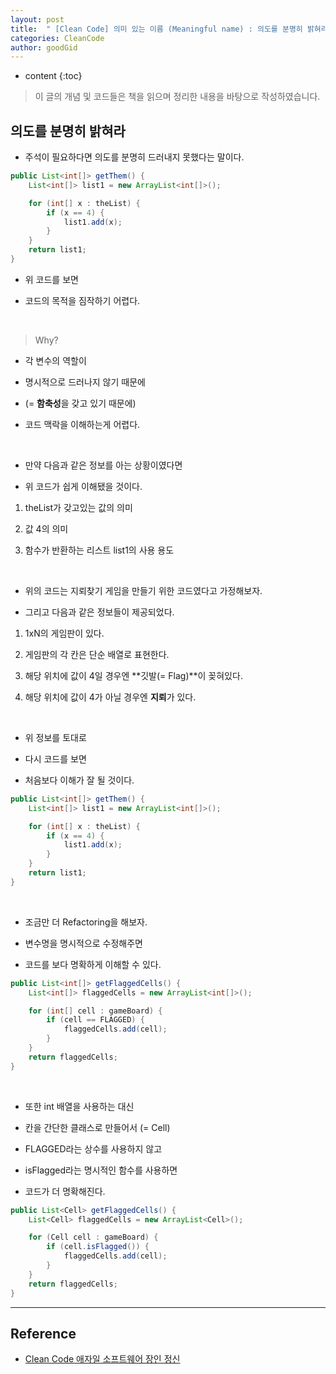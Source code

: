 ```yaml
---
layout: post
title:  " [Clean Code] 의미 있는 이름 (Meaningful name) : 의도를 분명히 밝혀라 "
categories: CleanCode
author: goodGid
---
```

* content
{:toc}

> 이 글의 개념 및 코드들은 책을 읽으며 정리한 내용을 바탕으로 작성하였습니다.

## 의도를 분명히 밝혀라 

* 주석이 필요하다면 의도를 분명히 드러내지 못했다는 말이다.


``` java
public List<int[]> getThem() {
    List<int[]> list1 = new ArrayList<int[]>();

    for (int[] x : theList) {
        if (x == 4) {
            list1.add(x);
        }
    }
    return list1;
}
```

* 위 코드를 보면

* 코드의 목적을 짐작하기 어렵다.







<br>

> Why?

* 각 변수의 역할이 

* 명시적으로 드러나지 않기 때문에 

* (= **함축성**을 갖고 있기 때문에)

* 코드 맥락을 이해하는게 어렵다.

<br>

* 만약 다음과 같은 정보를 아는 상황이였다면

* 위 코드가 쉽게 이해됐을 것이다.

1. theList가 갖고있는 값의 의미

2. 값 4의 의미

3. 함수가 반환하는 리스트 list1의 사용 용도

<br>

* 위의 코드는 지뢰찾기 게임을 만들기 위한 코드였다고 가정해보자.

* 그리고 다음과 같은 정보들이 제공되었다.

1. 1xN의 게임판이 있다.

2. 게임판의 각 칸은 단순 배열로 표현한다.

3. 해당 위치에 값이 4일 경우엔 **깃발(= Flag)**이 꽂혀있다.

4. 해당 위치에 값이 4가 아닐 경우엔 **지뢰**가 있다.

<br>

* 위 정보를 토대로

* 다시 코드를 보면 

* 처음보다 이해가 잘 될 것이다.

``` java
public List<int[]> getThem() {
    List<int[]> list1 = new ArrayList<int[]>();

    for (int[] x : theList) {
        if (x == 4) {
            list1.add(x);
        }
    }
    return list1;
}
```

<br>

* 조금만 더 Refactoring을 해보자.

* 변수명을 명시적으로 수정해주면

* 코드를 보다 명확하게 이해할 수 있다.

``` java
public List<int[]> getFlaggedCells() {
    List<int[]> flaggedCells = new ArrayList<int[]>();

    for (int[] cell : gameBoard) {
        if (cell == FLAGGED) {
            flaggedCells.add(cell);
        }
    }
    return flaggedCells;
}
```

<br>

* 또한 int 배열을 사용하는 대신

* 칸을 간단한 클래스로 만들어서 (= Cell)

* FLAGGED라는 상수를 사용하지 않고

* isFlagged라는 명시적인 함수를 사용하면

* 코드가 더 명확해진다.

``` java
public List<Cell> getFlaggedCells() {
    List<Cell> flaggedCells = new ArrayList<Cell>();

    for (Cell cell : gameBoard) {
        if (cell.isFlagged()) {
            flaggedCells.add(cell);
        }
    }
    return flaggedCells;
}
```



---

## Reference

* [Clean Code 애자일 소프트웨어 장인 정신](https://book.naver.com/bookdb/book_detail.nhn?bid=7390287)